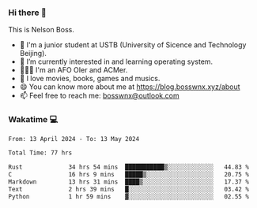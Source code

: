 ### Hi there 👋

<!--
**bosswnx/bosswnx** is a ✨ _special_ ✨ repository because its `README.md` (this file) appears on your GitHub profile.

Here are some ideas to get you started:

- 🔭 I’m currently working on ...
- 🌱 I’m currently learning ...
- 👯 I’m looking to collaborate on ...
- 🤔 I’m looking for help with ...
- 💬 Ask me about ...
- 📫 How to reach me: ...
- 😄 Pronouns: ...
- ⚡ Fun fact: ...
-->

This is Nelson Boss.

- 🏫 I'm a junior student at USTB (University of Sicence and Technology Beijing).
- 🌱 I’m currently interested in and learning operating system.
- 🧑🏻‍💻 I'm an AFO OIer and ACMer.
- 🥰 I love movies, books, games and musics.
- 😄 You can know more about me at https://blog.bosswnx.xyz/about
- 📫 Feel free to reach me: bosswnx@outlook.com

### Wakatime 💻

<!--START_SECTION:waka-->

```txt
From: 13 April 2024 - To: 13 May 2024

Total Time: 77 hrs

Rust             34 hrs 54 mins  ███████████▒░░░░░░░░░░░░░   44.83 %
C                16 hrs 9 mins   █████▒░░░░░░░░░░░░░░░░░░░   20.75 %
Markdown         13 hrs 31 mins  ████▒░░░░░░░░░░░░░░░░░░░░   17.37 %
Text             2 hrs 39 mins   █░░░░░░░░░░░░░░░░░░░░░░░░   03.42 %
Python           1 hr 59 mins    ▓░░░░░░░░░░░░░░░░░░░░░░░░   02.55 %
```

<!--END_SECTION:waka-->

